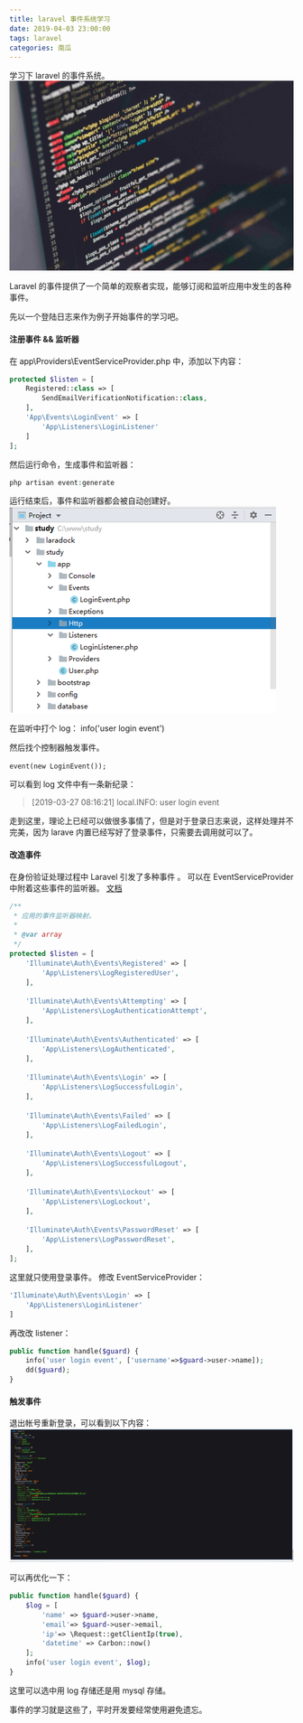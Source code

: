 ```yaml
---
title: laravel 事件系统学习
date: 2019-04-03 23:00:00
tags: laravel
categories: 南瓜
---
```


学习下 laravel 的事件系统。
![](laravel-events/laravel.jpg)
<!-- more -->

Laravel 的事件提供了一个简单的观察者实现，能够订阅和监听应用中发生的各种事件。

先以一个登陆日志来作为例子开始事件的学习吧。

#### 注册事件 && 监听器

在 app\Providers\EventServiceProvider.php 中，添加以下内容：
```php
protected $listen = [
    Registered::class => [
        SendEmailVerificationNotification::class,
    ],
    'App\Events\LoginEvent' => [
        'App\Listeners\LoginListener'
    ]
];
```

然后运行命令，生成事件和监听器：

```php
php artisan event:generate
```

运行结束后，事件和监听器都会被自动创建好。
![](laravel-events/new-event.png)

在监听中打个 log： info('user login event')

然后找个控制器触发事件。

`event(new LoginEvent());`

可以看到 log 文件中有一条新纪录：

>[2019-03-27 08:16:21] local.INFO: user login event

走到这里，理论上已经可以做很多事情了，但是对于登录日志来说，这样处理并不完美，因为 larave 内置已经写好了登录事件，只需要去调用就可以了。

#### 改造事件
在身份验证处理过程中 Laravel 引发了多种事件 。 
可以在 EventServiceProvider 中附着这些事件的监听器。
[文档](https://laravel.com/docs/5.8/authentication#events)

```php
/**
 * 应用的事件监听器映射。
 *
 * @var array
 */
protected $listen = [
    'Illuminate\Auth\Events\Registered' => [
        'App\Listeners\LogRegisteredUser',
    ],

    'Illuminate\Auth\Events\Attempting' => [
        'App\Listeners\LogAuthenticationAttempt',
    ],

    'Illuminate\Auth\Events\Authenticated' => [
        'App\Listeners\LogAuthenticated',
    ],

    'Illuminate\Auth\Events\Login' => [
        'App\Listeners\LogSuccessfulLogin',
    ],

    'Illuminate\Auth\Events\Failed' => [
        'App\Listeners\LogFailedLogin',
    ],

    'Illuminate\Auth\Events\Logout' => [
        'App\Listeners\LogSuccessfulLogout',
    ],

    'Illuminate\Auth\Events\Lockout' => [
        'App\Listeners\LogLockout',
    ],

    'Illuminate\Auth\Events\PasswordReset' => [
        'App\Listeners\LogPasswordReset',
    ],
];
```

这里就只使用登录事件。
修改 EventServiceProvider：

```php
'Illuminate\Auth\Events\Login' => [
    'App\Listeners\LoginListener'
]
```

再改改 listener：
```php
public function handle($guard) {
    info('user login event', ['username'=>$guard->user->name]);
    dd($guard);
}
```

#### 触发事件
退出帐号重新登录，可以看到以下内容：
![输出结果](laravel-events/out.png)

可以再优化一下：
```php
public function handle($guard) {
    $log = [
        'name' => $guard->user->name,
        'email'=> $guard->user->email,
        'ip'=> \Request::getClientIp(true),
        'datetime' => Carbon::now()
    ];
    info('user login event', $log);
}
```

这里可以选中用 log 存储还是用 mysql 存储。

事件的学习就是这些了，平时开发要经常使用避免遗忘。